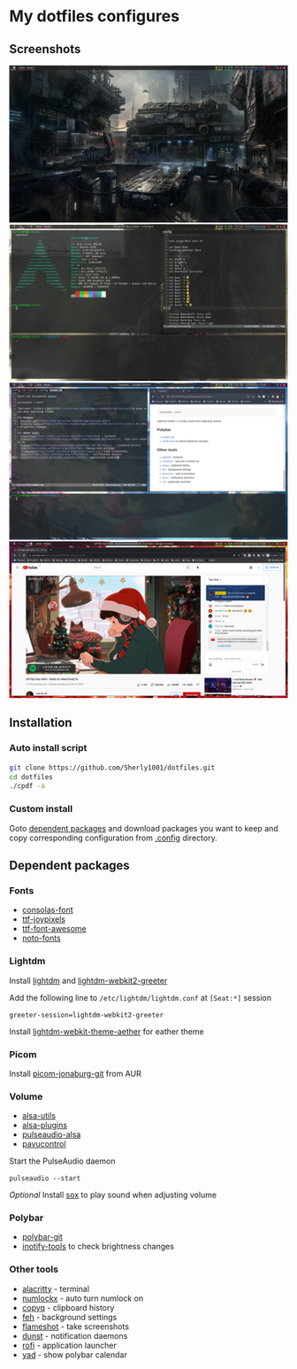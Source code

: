 # My dotfiles configures

## Screenshots

![](./imgs/screenshots/img_1.png)
![](./imgs/screenshots/img_2.png)
![](./imgs/screenshots/img_3.png)
![](./imgs/screenshots/img_4.png)

## Installation

### Auto install script
```sh
git clone https://github.com/Sherly1001/dotfiles.git
cd dotfiles
./cpdf -a
```

### Custom install

Goto [dependent packages](#dependent-packages) and download packages you want to keep and copy corresponding configuration from [.config](./.config) directory.

## Dependent packages

### Fonts

- [consolas-font](https://aur.archlinux.org/packages/consolas-font)
- [ttf-joypixels](https://www.archlinux.org/packages/community/any/ttf-joypixels)
- [ttf-font-awesome](https://www.archlinux.org/packages/community/any/ttf-font-awesome/)
- [noto-fonts](https://www.archlinux.org/packages/extra/any/noto-fonts)

### Lightdm

Install [lightdm](https://wiki.archlinux.org/title/LightDM) and [lightdm-webkit2-greeter](https://archlinux.org/packages/community/x86_64/lightdm-webkit2-greeter/)

Add the following line to `/etc/lightdm/lightdm.conf` at `[Seat:*]` session

```
greeter-session=lightdm-webkit2-greeter
```

Install [lightdm-webkit-theme-aether](https://github.com/NoiSek/Aether) for eather theme

### Picom

Install [picom-jonaburg-git](https://aur.archlinux.org/packages/picom-jonaburg-git/) from AUR

### Volume

- [alsa-utils](https://archlinux.org/packages/extra/x86_64/alsa-utils/)
- [alsa-plugins](https://archlinux.org/packages/extra/x86_64/alsa-plugins/)
- [pulseaudio-alsa](https://archlinux.org/packages/extra/x86_64/pulseaudio-alsa/)
- [pavucontrol](https://archlinux.org/packages/extra/x86_64/pavucontrol/)

Start the PulseAudio daemon

```
pulseaudio --start
```

_Optional_ Install [sox](https://archlinux.org/packages/community/x86_64/sox/) to play sound when adjusting volume

### Polybar

- [polybar-git](https://aur.archlinux.org/packages/polybar-git/)
- [inotify-tools](https://archlinux.org/packages/community/x86_64/inotify-tools/) to check brightness changes

### Other tools

- [alacritty](https://wiki.archlinux.org/title/Alacritty) - terminal
- [numlockx](https://archlinux.org/packages/community/x86_64/numlockx/) - auto turn numlock on
- [copyq](https://archlinux.org/packages/community/x86_64/copyq/) - clipboard history
- [feh](https://wiki.archlinux.org/title/feh) - background settings
- [flameshot](https://wiki.archlinux.org/title/Flameshot) - take screenshots
- [dunst](https://wiki.archlinux.org/title/Dunst) - notification daemons
- [rofi](https://wiki.archlinux.org/title/Rofi) - application launcher
- [yad](https://archlinux.org/packages/community/x86_64/yad/) - show polybar calendar

